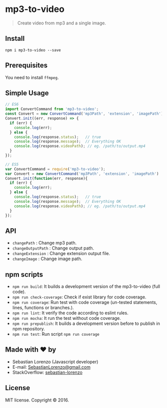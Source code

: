 # mp3-to-video

> Create video from mp3 and a single image.

## Install

`npm i mp3-to-video --save`

## Prerequisites

You need to install `ffmpeg`.

## Simple Usage
  ```js
  // ES6 
  import ConvertCommand from 'mp3-to-video';
  const Convert = new ConvertCommand('mp3Path', 'extension', 'imagePath');
  Convert.init((err, response) => {
    if (err) { 
      console.log(err);
    } else {
      console.log(response.status);   // true
      console.log(response.message);  // Everything OK
      console.log(response.videoPath); // eg. /path/to/output.mp4
    }
  });

  // ES5
  var ConvertCommand = require('mp3-to-video');
  var Convert = new ConvertCommand('mp3Path', 'extension', 'imagePath')
  Convert.init(function(err, response){
    if (err) { 
      console.log(err);
    } else {
      console.log(response.status);   // true
      console.log(response.message);  // Everything OK
      console.log(response.videoPath); // eg. /path/to/output.mp4
    }
  });
  ```

## API
- `changePath` : Change mp3 path.
- `changeOutputPath` : Change output path.
- `changeExtension` : Change extension output file.
- `changeImage` : Change image path.

## npm scripts

- `npm run build`: It builds a development version of the mp3-to-video (full code).
- `npm run check-coverage`: Check if exist library for code coverage.
- `npm run coverage`: Run test with code coverage (un-tested statements, lines, functions or branches.).
- `npm run lint`: It verify the code according to eslint rules.
- `npm run mocha`: It run the test without code coverage.
- `npm run prepublish`: It builds a development version before to publish in npm repository.
- `npm run test`: Run script `npm run coverage`

## Made with ❤ by

- Sebastian Lorenzo (Javascript developer)
- E-mail: [SebastianLorenzo@gmail.com](mailto:SebastianLorenzo@gmail.com)
- StackOverflow: [sebastian-lorenzo](http://stackoverflow.com/users/1741027/sebastian-lorenzo?tab=profile)

## License

MIT license. Copyright © 2016.
